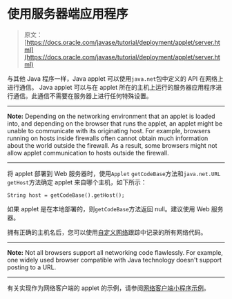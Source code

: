 # 使用服务器端应用程序

> 原文： [https://docs.oracle.com/javase/tutorial/deployment/applet/server.html](https://docs.oracle.com/javase/tutorial/deployment/applet/server.html)

与其他 Java 程序一样，Java applet 可以使用`java.net`包中定义的 API 在网络上进行通信。 Java applet 可以与在 applet 所在的主机上运行的服务器应用程序进行通信。此通信不需要在服务器上进行任何特殊设置。

* * *

**Note:** Depending on the networking environment that an applet is loaded into, and depending on the browser that runs the applet, an applet might be unable to communicate with its originating host. For example, browsers running on hosts inside firewalls often cannot obtain much information about the world outside the firewall. As a result, some browsers might not allow applet communication to hosts outside the firewall.

* * *

将 applet 部署到 Web 服务器时，使用`Applet` `getCodeBase`方法和`java.net.URL` `getHost`方法确定 applet 来自哪个主机，如下所示：

```
String host = getCodeBase().getHost();

```

如果 applet 是在本地部署的，则`getCodeBase`方法返回 null。建议使用 Web 服务器。

拥有正确的主机名后，您可以使用[自定义网络](../../networking/index.html)跟踪中记录的所有网络代码。

* * *

**Note:** Not all browsers support all networking code flawlessly. For example, one widely used browser compatible with Java technology doesn't support posting to a URL.

* * *

有关实现作为网络客户端的 applet 的示例，请参阅[网络客户端小程序示例](clientExample.html)。